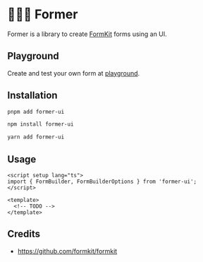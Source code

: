 # 👩🏾‍🌾 Former

Former is a library to create [FormKit](https://formkit.com/) forms using an UI.

## Playground

Create and test your own form at [playground](https://geprog.github.io/former).

## Installation

```bash
pnpm add former-ui
```

```bash
npm install former-ui
```

```bash
yarn add former-ui
```

## Usage

```vue
<script setup lang="ts">
import { FormBuilder, FormBuilderOptions } from 'former-ui';
</script>

<template>
  <!-- TODO -->
</template>
```

## Credits

- https://github.com/formkit/formkit
